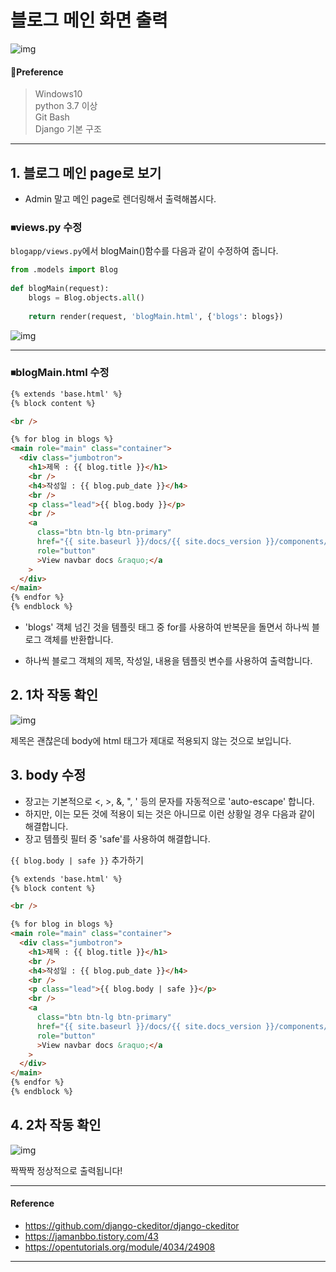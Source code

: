 # 블로그 메인 화면 출력
  
![img](../.vuepress/public/images/Logo.png)  
  
#### 🧱Preference

> Windows10  
> python 3.7 이상  
> Git Bash  
> Django 기본 구조

---

## 1. 블로그 메인 page로 보기

- Admin 말고 메인 page로 렌더링해서 출력해봅시다.

### ⏹views.py 수정

`blogapp/views.py`에서 blogMain()함수를 다음과 같이 수정하여 줍니다.

```python
from .models import Blog
 
def blogMain(request):
    blogs = Blog.objects.all()
 
    return render(request, 'blogMain.html', {'blogs': blogs})
```

![img](../.vuepress/public/images/ckeditor/test25.png)

---

### ⏹blogMain.html 수정

```html
{% extends 'base.html' %} 
{% block content %}

<br />

{% for blog in blogs %}
<main role="main" class="container">
  <div class="jumbotron">
    <h1>제목 : {{ blog.title }}</h1>
    <br />
    <h4>작성일 : {{ blog.pub_date }}</h4>
    <br />
    <p class="lead">{{ blog.body }}</p>
    <br />
    <a
      class="btn btn-lg btn-primary"
      href="{{ site.baseurl }}/docs/{{ site.docs_version }}/components/navbar/"
      role="button"
      >View navbar docs &raquo;</a
    >
  </div>
</main>
{% endfor %}
{% endblock %}

```

- 'blogs' 객체 넘긴 것을 템플릿 태그 중 for를 사용하여 반복문을 돌면서 하나씩 블로그 객체를 반환합니다.

- 하나씩 블로그 객체의 제목, 작성일, 내용을 템플릿 변수를 사용하여 출력합니다.

## 2. 1차 작동 확인

![img](../.vuepress/public/images/ckeditor/test26.png)

제목은 괜찮은데 body에 html 태그가 제대로 적용되지 않는 것으로 보입니다.

## 3. body 수정

- 장고는 기본적으로 <, >, &, ", ' 등의 문자를 자동적으로 'auto-escape' 합니다.
- 하지만, 이는 모든 것에 적용이 되는 것은 아니므로 이런 상황일 경우 다음과 같이 해결합니다.
- 장고 템플릿 필터 중 'safe'를 사용하여 해결합니다.

`{{ blog.body | safe }}` 추가하기

```html
{% extends 'base.html' %} 
{% block content %}

<br />

{% for blog in blogs %}
<main role="main" class="container">
  <div class="jumbotron">
    <h1>제목 : {{ blog.title }}</h1>
    <br />
    <h4>작성일 : {{ blog.pub_date }}</h4>
    <br />
    <p class="lead">{{ blog.body | safe }}</p>
    <br />
    <a
      class="btn btn-lg btn-primary"
      href="{{ site.baseurl }}/docs/{{ site.docs_version }}/components/navbar/"
      role="button"
      >View navbar docs &raquo;</a
    >
  </div>
</main>
{% endfor %}
{% endblock %}
```

## 4. 2차 작동 확인

![img](../.vuepress/public/images/ckeditor/test27.png)

짝짝짝 정상적으로 출력됩니다!

---

#### Reference

- https://github.com/django-ckeditor/django-ckeditor
- https://jamanbbo.tistory.com/43 
- https://opentutorials.org/module/4034/24908

---
